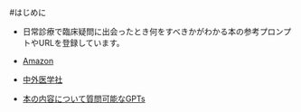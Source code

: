 #はじめに
- 日常診療で臨床疑問に出会ったとき何をすべきかがわかる本の参考プロンプトやURLを登録しています。

- [Amazon](https://www.amazon.co.jp/dp/449801409X)
- [中外医学社](https://www.chugaiigaku.jp/item/detail.php?id=4696)
- [本の内容について質問可能なGPTs](https://chatgpt.com/g/g-X5hLCmuTu-lin-chuang-yi-wen-gpts)
